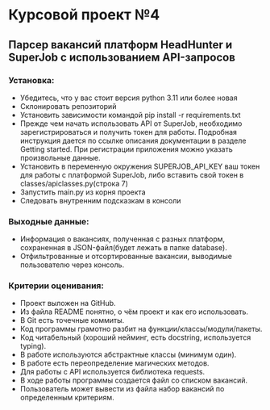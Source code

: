 # Курсовой проект №4
## Парсер вакансий платформ HeadHunter и SuperJob с использованием API-запросов

###  Установка:
- Убедитесь, что у вас стоит версия python 3.11 или более новая
- Склонировать репозиторий
- Установить зависимости командой pip install -r requirements.txt
- Прежде чем начать использовать API от SuperJob, необходимо зарегистрироваться и получить токен для работы. Подробная инструкция дается по ссылке описания документации в разделе Getting started. При регистрации приложения можно указать произвольные данные.
- Установить в переменную окружения SUPERJOB_API_KEY ваш токен для работы с платформой SuperJob, либо вставить свой токен в classes/apiclasses.py(строка 7)
- Запустить main.py из корня проекта
- Следовать внутренним подсказкам в консоли

### Выходные данные:
- Информация о вакансиях, полученная с разных платформ, сохраненная в JSON-файл(будет лежать в папке database).
- Отфильтрованные и отсортированные вакансии, выводимые пользователю через консоль.

### Критерии оценивания:
- Проект выложен на GitHub.
- Из файла README понятно, о чём проект и как его использовать.
- В Git есть точечные коммиты.
- Код программы грамотно разбит на функции/классы/модули/пакеты.
- Код читабельный (хороший нейминг, есть docstring, используется typing).
- В работе используются абстрактные классы (минимум один).
- В работе есть переопределение магических методов.
- Для работы с API используется библиотека requests.
- В ходе работы программы создается файл со списком вакансий.
- Пользователь может вывести из файла набор вакансий по определенным критериям.
